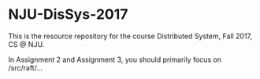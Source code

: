 # NJU-DisSys-2017
This is the resource repository for the course Distributed System, Fall 2017, CS @ NJU.

In Assignment 2 and Assignment 3, you should primarily focus on /src/raft/...
